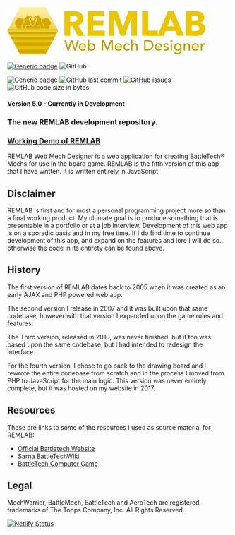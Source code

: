 <img src="assets/images/logo.svg" alt="REMLAB Web Mech Designer" width="450">


[![Generic badge](https://img.shields.io/github/v/release/midkiffaries/remlab5?include_prereleases&style=for-the-badge)](https://github.com/midkiffaries/remlab5/releases/)
![GitHub](https://img.shields.io/github/license/midkiffaries/remlab5?color=blue&style=for-the-badge)

[![Generic badge](https://img.shields.io/badge/Language-javascript-red.svg)](https://github.com/midkiffaries/remlab5/search?l=javascript)
[![GitHub last commit](https://img.shields.io/github/last-commit/midkiffaries/m20T1)](https://github.com/midkiffaries/remlab5/commits)
[![GitHub issues](https://img.shields.io/github/issues/midkiffaries/m20T1)](https://github.com/midkiffaries/remlab5/issues)
![GitHub code size in bytes](https://img.shields.io/github/languages/code-size/midkiffaries/remlab5)

#### Version 5.0 - Currently in Development

### The new REMLAB development repository.

### [Working Demo of REMLAB](https://remlab.netlify.app)

REMLAB Web Mech Designer is a web application for creating BattleTech&reg; Mechs for use in the board game. REMLAB is the fifth version of this app that I have written. It is written entirely in JavaScript.

## Disclaimer

REMLAB is first and for most a personal programming project more so than a final working product. My ultimate goal is to produce something that is presentable in a portfolio or at a job interview. Development of this web app is on a sporadic basis and in my free time. If I do find time to continue development of this app, and expand on the features and lore I will do so... otherwise the code in its entirety can be found above.

## History

The first version of REMLAB dates back to 2005 when it was created as an early AJAX and PHP powered web app.

The second version I release in 2007 and it was built upon that same codebase, however with that version I expanded upon the game rules and features.

The Third version, released in 2010, was never finished, but it too was based upon the same codebase, but I had intended to redesign the interface.

For the fourth version, I chose to go back to the drawing board and I rewrote the entire codebase from scratch and in the process I moved from PHP to JavaScript for the main logic. This version was never entirely complete, but it was hosted on my website in 2017.

## Resources

These are links to some of the resources I used as source material for REMLAB:

* [Official Battletech Website](https://www.battletech.com)
* [Sarna BattleTechWiki](https://www.sarna.net)
* [BattleTech Computer Game](https://www.battletechgame.com)


## Legal

MechWarrior, BattleMech, BattleTech and AeroTech are registered trademarks of The Topps Company, Inc. All Rights Reserved.

[![Netlify Status](https://api.netlify.com/api/v1/badges/02e3fade-8caa-484e-b34f-ba88f0d45c9b/deploy-status)](https://app.netlify.com/sites/remlab/deploys)
